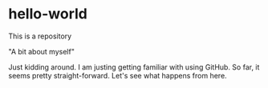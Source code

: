 # hello-world
This is a repository

"A bit about myself"

Just kidding around.  I am justing getting familiar with using GitHub.  So far, it seems pretty straight-forward.  Let's see what happens from here.
